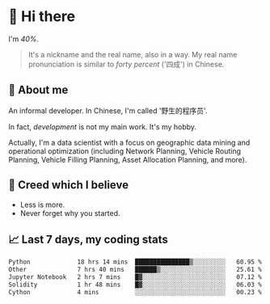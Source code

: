 # 👋 Hi there

I'm *40%*.

> It's a nickname and the real name, also in a way.
> My real name pronunciation is similar to *forty percent* ('四成') in Chinese.

## :speech_balloon: About me

An informal developer. In Chinese, I'm called '野生的程序员'.

In fact, _development_ is not my main work. It's my hobby.

Actually, I'm a data scientist with a focus on geographic data mining and operational optimization (including Network Planning, Vehicle Routing Planning, Vehicle Filling Planning, Asset Allocation Planning, and more).

## :see_no_evil: Creed which I believe

- Less is more.
- Never forget why you started.

## :chart_with_upwards_trend: Last 7 days, my coding stats

<!--START_SECTION:waka-->

```txt
Python             18 hrs 14 mins  ███████████████▒░░░░░░░░░   60.95 %
Other              7 hrs 40 mins   ██████▒░░░░░░░░░░░░░░░░░░   25.61 %
Jupyter Notebook   2 hrs 7 mins    █▓░░░░░░░░░░░░░░░░░░░░░░░   07.12 %
Solidity           1 hr 48 mins    █▓░░░░░░░░░░░░░░░░░░░░░░░   06.03 %
Cython             4 mins          ░░░░░░░░░░░░░░░░░░░░░░░░░   00.23 %
```

<!--END_SECTION:waka-->
